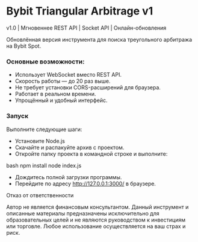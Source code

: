 # Bybit Triangular Arbitrage v1
v1.0 | Мгновеннее REST API | Socket API | Онлайн-обновления

Обновлённая версия инструмента для поиска треугольного арбитража на Bybit Spot.

### Основные возможности:
- Использует WebSocket вместо REST API.
- Скорость работы — до 20 раз выше.
- Не требует установки CORS-расширений для браузера.
- Работает в реальном времени.
- Упрощённый и удобный интерфейс.

### Запуск

Выполните следующие шаги:
- Установите Node.js
- Скачайте и распакуйте архив с проектом.
- Откройте папку проекта в командной строке и выполните:

bash
npm install
node index.js

- Дождитесь полной загрузки программы.
- Перейдите по адресу http://127.0.0.1:3000/ в браузере.

Отказ от ответственности

Автор не является финансовым консультантом. Данный инструмент и описанные материалы предназначены исключительно для образовательных целей и не являются руководством к инвестициям или торговле. Любое использование осуществляется на ваш страх и риск.

